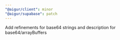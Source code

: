 ```yaml
---
"@aigur/client": minor
"@aigur/supabase": patch
---
```


Add refinements for base64 strings and description for base64/arrayBuffers

